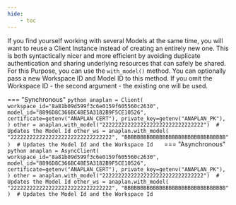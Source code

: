 ```yaml
--- 
hide:
    - toc
--- 
```


If you find yourself working with several Models at the same time, you will want to reuse a Client Instance instead of
creating an entirely new one. This is both syntactically nicer and more efficient by avoiding duplicate authentication 
and sharing underlying resources that can safely be shared. For this Purpose, you can use the `with_model()` method. 
You can optionally pass a new Workspace ID and Model ID to this method. If you omit the Workspace ID - the second 
argument - the existing one will be used.

=== "Synchronous"
    ```python
    anaplan = Client(
        workspace_id="8a81b09d599f3c6e0159f605560c2630",
        model_id="8896D8C366BC48E5A3182B9F5CE10526",
        certificate=getenv("ANAPLAN_CERT"),
        private_key=getenv("ANAPLAN_PK"),
    )
    other = anaplan.with_model("22222222222222222222222222222222")  # Updates the Model Id
    other_ws = anaplan.with_model(
        "22222222222222222222222222222222", "BBBBBBBBBBBBBBBBBBBBBBBBBBBBBBBB"
    )  # Updates the Model Id and the Workspace Id  
    ```
=== "Asynchronous"
    ```python
    anaplan = AsyncClient(
        workspace_id="8a81b09d599f3c6e0159f605560c2630",
        model_id="8896D8C366BC48E5A3182B9F5CE10526",
        certificate=getenv("ANAPLAN_CERT"),
        private_key=getenv("ANAPLAN_PK"),
    )
    other = anaplan.with_model("22222222222222222222222222222222")  # Updates the Model Id
    other_ws = anaplan.with_model(
        "22222222222222222222222222222222", "BBBBBBBBBBBBBBBBBBBBBBBBBBBBBBBB"
    )  # Updates the Model Id and the Workspace Id
    ```
